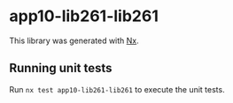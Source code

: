 # app10-lib261-lib261

This library was generated with [Nx](https://nx.dev).

## Running unit tests

Run `nx test app10-lib261-lib261` to execute the unit tests.
